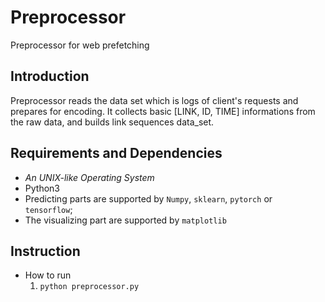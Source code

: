 # Preprocessor

Preprocessor for web prefetching

## Introduction

Preprocessor reads the data set which is logs of client's requests and prepares for encoding. It collects basic [LINK, ID, TIME] informations from the raw data, and builds link sequences data_set.

## Requirements and Dependencies

* *An UNIX-like Operating System* 
* Python3
* Predicting parts are supported by `Numpy`, `sklearn`, `pytorch` or ` tensorflow`; 
* The visualizing part are supported by `matplotlib`

## Instruction

* How to run
    1. `python preprocessor.py`